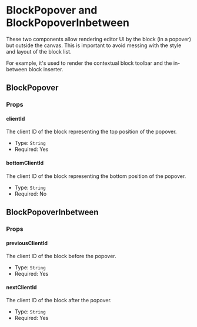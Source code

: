 # BlockPopover and BlockPopoverInbetween

These two components allow rendering editor UI by the block (in a popover) but outside the canvas. This is important to avoid messing with the style and layout of the block list.

For example, it's used to render the contextual block toolbar and the in-between block inserter.

## BlockPopover

### Props

#### clientId

The client ID of the block representing the top position of the popover.

-   Type: `String`
-   Required: Yes

#### bottomClientId

The client ID of the block representing the bottom position of the popover.

-   Type: `String`
-   Required: No

## BlockPopoverInbetween

### Props

#### previousClientId

The client ID of the block before the popover.

-   Type: `String`
-   Required: Yes

#### nextClientId

The client ID of the block after the popover.

-   Type: `String`
-   Required: Yes
